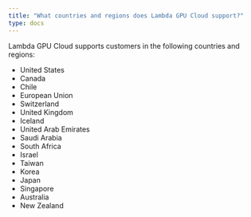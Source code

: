 ```yaml
---
title: "What countries and regions does Lambda GPU Cloud support?"
type: docs
---
```


Lambda GPU Cloud supports customers in the following countries and regions:

- United States
- Canada
- Chile
- European Union
- Switzerland
- United Kingdom
- Iceland
- United Arab Emirates
- Saudi Arabia
- South Africa
- Israel
- Taiwan
- Korea
- Japan
- Singapore
- Australia
- New Zealand
